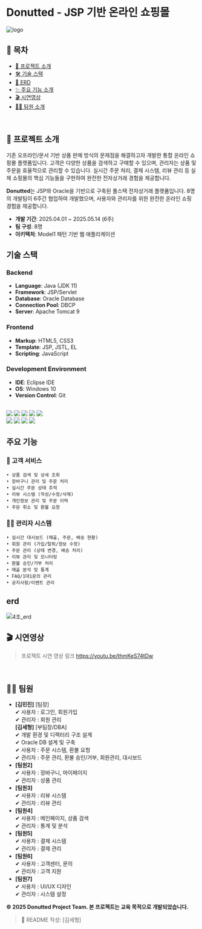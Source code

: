 # Donutted - JSP 기반 온라인 쇼핑몰
![logo](https://github.com/user-attachments/assets/5acd9fdf-7c58-496e-a42c-b48220a907c9)

## 📑 목차  
- [📝 프로젝트 소개](#-프로젝트-소개)
- [🛠 기술 스택](#-기술-스택)
- [💾 ERD](#-erd)
- [✨ 주요 기능 소개](#-주요-기능)  
- [🎬 시연영상](#-시연영상)   
- [💁‍♂️ 팀원 소개](#-팀원-소개)  


<br/>


## 📝 프로젝트 소개
기존 오프라인/문서 기반 상품 판매 방식의 문제점을 해결하고자 개발한 통합 온라인 쇼핑몰 플랫폼입니다.
고객은 다양한 상품을 검색하고 구매할 수 있으며, 관리자는 상품 및 주문을 효율적으로 관리할 수 있습니다.
실시간 주문 처리, 결제 시스템, 리뷰 관리 등 실제 쇼핑몰의 핵심 기능들을 구현하여 완전한 전자상거래 경험을 제공합니다.

**Donutted**는 JSP와 Oracle을 기반으로 구축된 풀스택 전자상거래 플랫폼입니다. 8명의 개발팀이 6주간 협업하여 개발했으며, 사용자와 관리자를 위한 완전한 온라인 쇼핑 경험을 제공합니다.

- **개발 기간**: 2025.04.01 ~ 2025.05.14 (6주)
- **팀 구성**: 8명 
- **아키텍처**: Model1 패턴 기반 웹 애플리케이션

## 기술 스택

### Backend
- **Language**: Java (JDK 11)
- **Framework**: JSP/Servlet
- **Database**: Oracle Database
- **Connection Pool**: DBCP
- **Server**: Apache Tomcat 9

### Frontend
- **Markup**: HTML5, CSS3
- **Template**: JSP, JSTL, EL
- **Scripting**: JavaScript

### Development Environment
- **IDE**: Eclipse IDE
- **OS**: Windows 10
- **Version Control**: Git
<br>
<img src="https://img.shields.io/badge/java-007396?style=for-the-badge&logo=java&logoColor=white"> <img src="https://img.shields.io/badge/html5-E34F26?style=for-the-badge&logo=html5&logoColor=white"> <img src="https://img.shields.io/badge/css-1572B6?style=for-the-badge&logo=css3&logoColor=white"> <img src="https://img.shields.io/badge/javascript-F7DF1E?style=for-the-badge&logo=javascript&logoColor=black"> <img src="https://img.shields.io/badge/jquery-0769AD?style=for-the-badge&logo=jquery&logoColor=white"><br/>
<img src="https://img.shields.io/badge/bootstrap-7952B3?style=for-the-badge&logo=bootstrap&logoColor=white"> <img src="https://img.shields.io/badge/apache tomcat-F8DC75?style=for-the-badge&logo=apachetomcat&logoColor=white"> <img src="https://img.shields.io/badge/github-181717?style=for-the-badge&logo=github&logoColor=white"> <img src="https://img.shields.io/badge/git-F05032?style=for-the-badge&logo=git&logoColor=white">



## 주요 기능

### 🛒 고객 서비스
```
• 상품 검색 및 상세 조회
• 장바구니 관리 및 주문 처리
• 실시간 주문 상태 추적
• 리뷰 시스템 (작성/수정/삭제)
• 개인정보 관리 및 주문 이력
• 주문 취소 및 환불 요청
```

### 👨‍💼 관리자 시스템
```
• 실시간 대시보드 (매출, 주문, 배송 현황)
• 회원 관리 (가입/탈퇴/정보 수정)
• 주문 관리 (상태 변경, 배송 처리)
• 리뷰 관리 및 모니터링
• 환불 승인/거부 처리
• 매출 분석 및 통계
• FAQ/1대1문의 관리
• 공지사항/이벤트 관리
```

## erd

![4조_erd](https://github.com/user-attachments/assets/dbdf5438-88ba-4158-a790-dc0375807b6d)


## 🎬 시연영상
> 프로젝트 시연 영상 링크
https://youtu.be/thmKeS74tDw
<br/>


## 💁‍♂️ 팀원
- **[김민진]** [팀장]<br/>
  ✔ 사용자 : 로그인, 회원가입<br/>
  ✔ 관리자 : 회원 관리<br/>
  **[김세형]** [부팀장/DBA]<br/>
  ✔ 개발 환경 및 디렉터리 구조 설계<br/>
  ✔ Oracle DB 설계 및 구축<br/>
  ✔ 사용자 : 주문 시스템, 환불 요청<br/>
  ✔ 관리자 : 주문 관리, 환불 승인/거부, 회원관리, 대시보드<br/>
- **[팀원2]**<br/>
  ✔ 사용자 : 장바구니, 마이페이지<br/>
  ✔ 관리자 : 상품 관리<br/>
- **[팀원3]**<br/>
  ✔ 사용자 : 리뷰 시스템<br/>
  ✔ 관리자 : 리뷰 관리<br/>
- **[팀원4]**<br/>
  ✔ 사용자 : 메인페이지, 상품 검색<br/>
  ✔ 관리자 : 통계 및 분석<br/>
- **[팀원5]**<br/>
  ✔ 사용자 : 결제 시스템<br/>
  ✔ 관리자 : 결제 관리<br/>
- **[팀원6]**<br/>
  ✔ 사용자 : 고객센터, 문의<br/>
  ✔ 관리자 : 고객 지원<br/>
- **[팀원7]**<br/>
  ✔ 사용자 : UI/UX 디자인<br/>
  ✔ 관리자 : 시스템 설정<br/>
  
**© 2025 Donutted Project Team. 본 프로젝트는 교육 목적으로 개발되었습니다.**
> 🙋 README 작성: [김세형]
